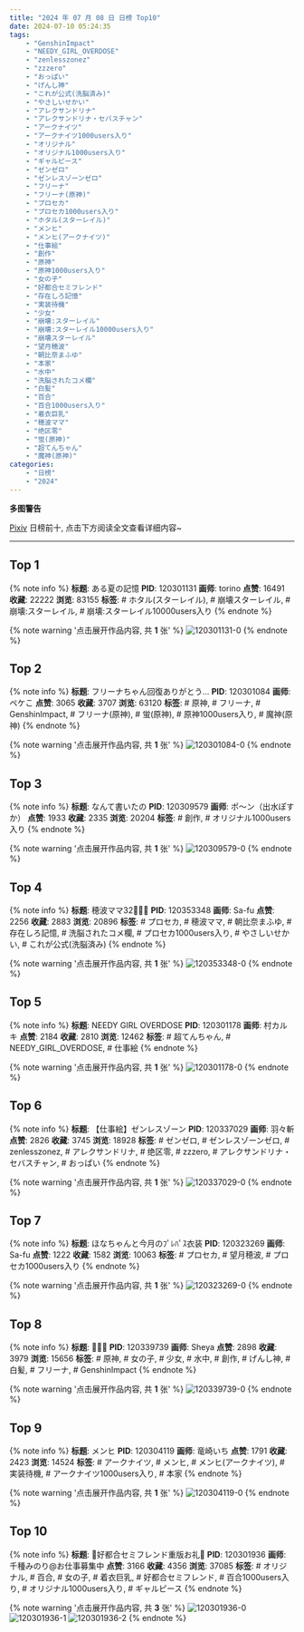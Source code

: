 ```yaml
---
title: "2024 年 07 月 08 日 日榜 Top10"
date: 2024-07-10 05:24:35
tags:
    - "GenshinImpact"
    - "NEEDY_GIRL_OVERDOSE"
    - "zenlesszonez"
    - "zzzero"
    - "おっぱい"
    - "げんし神"
    - "これが公式(洗脳済み)"
    - "やさしいせかい"
    - "アレクサンドリナ"
    - "アレクサンドリナ・セバスチャン"
    - "アークナイツ"
    - "アークナイツ1000users入り"
    - "オリジナル"
    - "オリジナル1000users入り"
    - "ギャルピース"
    - "ゼンゼロ"
    - "ゼンレスゾーンゼロ"
    - "フリーナ"
    - "フリーナ(原神)"
    - "プロセカ"
    - "プロセカ1000users入り"
    - "ホタル(スターレイル)"
    - "メンヒ"
    - "メンヒ(アークナイツ)"
    - "仕事絵"
    - "創作"
    - "原神"
    - "原神1000users入り"
    - "女の子"
    - "好都合セミフレンド"
    - "存在しろ記憶"
    - "実装待機"
    - "少女"
    - "崩壊:スターレイル"
    - "崩壊:スターレイル10000users入り"
    - "崩壊スターレイル"
    - "望月穂波"
    - "朝比奈まふゆ"
    - "本家"
    - "水中"
    - "洗脳されたコメ欄"
    - "白髪"
    - "百合"
    - "百合1000users入り"
    - "着衣巨乳"
    - "穂波ママ"
    - "绝区零"
    - "蛍(原神)"
    - "超てんちゃん"
    - "魔神(原神)"
categories:
    - "日榜"
    - "2024"
---
```


<i class="fa fa-triangle-exclamation"></i>**多图警告**<i class="fa fa-triangle-exclamation"></i>

[Pixiv](https://www.pixiv.net/) 日榜前十, 点击下方阅读全文查看详细内容~

<!-- more -->

---

## Top 1

{% note info %}
**标题**: ある夏の記憶
**PID**: 120301131 **画师**: torino
**点赞**: 16491 **收藏**: 22222 **浏览**: 83155
**标签**: # ホタル(スターレイル), # 崩壊スターレイル, # 崩壊:スターレイル, # 崩壊:スターレイル10000users入り
{% endnote %}

{% note warning '点击展开作品内容, 共 **1** 张' %}
![120301131-0](https://i.pixiv.re/img-original/img/2024/07/07/00/00/33/120301131_p0.jpg)
{% endnote %}

## Top 2

{% note info %}
**标题**: フリーナちゃん回復ありがとう…
**PID**: 120301084 **画师**: ペケこ
**点赞**: 3065 **收藏**: 3707 **浏览**: 63120
**标签**: # 原神, # フリーナ, # GenshinImpact, # フリーナ(原神), # 蛍(原神), # 原神1000users入り, # 魔神(原神)
{% endnote %}

{% note warning '点击展开作品内容, 共 **1** 张' %}
![120301084-0](https://i.pixiv.re/img-original/img/2024/07/07/00/00/20/120301084_p0.png)
{% endnote %}

## Top 3

{% note info %}
**标题**: なんて書いたの
**PID**: 120309579 **画师**: ポ～ン（出水ぽすか）
**点赞**: 1933 **收藏**: 2335 **浏览**: 20204
**标签**: # 創作, # オリジナル1000users入り
{% endnote %}

{% note warning '点击展开作品内容, 共 **1** 张' %}
![120309579-0](https://i.pixiv.re/img-original/img/2024/07/07/07/30/02/120309579_p0.jpg)
{% endnote %}

## Top 4

{% note info %}
**标题**: 穂波ママ32👨‍👩‍👧
**PID**: 120353348 **画师**: Sa-fu
**点赞**: 2256 **收藏**: 2883 **浏览**: 20896
**标签**: # プロセカ, # 穂波ママ, # 朝比奈まふゆ, # 存在しろ記憶, # 洗脳されたコメ欄, # プロセカ1000users入り, # やさしいせかい, # これが公式(洗脳済み)
{% endnote %}

{% note warning '点击展开作品内容, 共 **1** 张' %}
![120353348-0](https://i.pixiv.re/img-original/img/2024/07/08/17/24/39/120353348_p0.jpg)
{% endnote %}

## Top 5

{% note info %}
**标题**: NEEDY GIRL OVERDOSE
**PID**: 120301178 **画师**: 村カルキ
**点赞**: 2184 **收藏**: 2810 **浏览**: 12462
**标签**: # 超てんちゃん, # NEEDY_GIRL_OVERDOSE, # 仕事絵
{% endnote %}

{% note warning '点击展开作品内容, 共 **1** 张' %}
![120301178-0](https://i.pixiv.re/img-original/img/2024/07/07/00/00/46/120301178_p0.jpg)
{% endnote %}

## Top 6

{% note info %}
**标题**: 【仕事絵】ゼンレスゾーン
**PID**: 120337029 **画师**: 羽々斬
**点赞**: 2826 **收藏**: 3745 **浏览**: 18928
**标签**: # ゼンゼロ, # ゼンレスゾーンゼロ, # zenlesszonez, # アレクサンドリナ, # 绝区零, # zzzero, # アレクサンドリナ・セバスチャン, # おっぱい
{% endnote %}

{% note warning '点击展开作品内容, 共 **1** 张' %}
![120337029-0](https://i.pixiv.re/img-original/img/2024/07/08/00/00/03/120337029_p0.png)
{% endnote %}

## Top 7

{% note info %}
**标题**: ほなちゃんと今月のﾌﾟﾚﾊﾟｽ衣装
**PID**: 120323269 **画师**: Sa-fu
**点赞**: 1222 **收藏**: 1582 **浏览**: 10063
**标签**: # プロセカ, # 望月穂波, # プロセカ1000users入り
{% endnote %}

{% note warning '点击展开作品内容, 共 **1** 张' %}
![120323269-0](https://i.pixiv.re/img-original/img/2024/07/07/18/01/19/120323269_p0.jpg)
{% endnote %}

## Top 8

{% note info %}
**标题**: 🐠🐠🐠
**PID**: 120339739 **画师**: Sheya
**点赞**: 2898 **收藏**: 3979 **浏览**: 15656
**标签**: # 原神, # 女の子, # 少女, # 水中, # 創作, # げんし神, # 白髪, # フリーナ, # GenshinImpact
{% endnote %}

{% note warning '点击展开作品内容, 共 **1** 张' %}
![120339739-0](https://i.pixiv.re/img-original/img/2024/07/08/01/10/48/120339739_p0.jpg)
{% endnote %}

## Top 9

{% note info %}
**标题**: メンヒ
**PID**: 120304119 **画师**: 竜崎いち
**点赞**: 1791 **收藏**: 2423 **浏览**: 14524
**标签**: # アークナイツ, # メンヒ, # メンヒ(アークナイツ), # 実装待機, # アークナイツ1000users入り, # 本家
{% endnote %}

{% note warning '点击展开作品内容, 共 **1** 张' %}
![120304119-0](https://i.pixiv.re/img-original/img/2024/07/07/01/12/32/120304119_p0.jpg)
{% endnote %}

## Top 10

{% note info %}
**标题**: 💜好都合セミフレンド重版お礼💜
**PID**: 120301936 **画师**: 千種みのり@お仕事募集中
**点赞**: 3166 **收藏**: 4356 **浏览**: 37085
**标签**: # オリジナル, # 百合, # 女の子, # 着衣巨乳, # 好都合セミフレンド, # 百合1000users入り, # オリジナル1000users入り, # ギャルピース
{% endnote %}

{% note warning '点击展开作品内容, 共 **3** 张' %}
![120301936-0](https://i.pixiv.re/img-original/img/2024/07/07/00/09/41/120301936_p0.jpg)
![120301936-1](https://i.pixiv.re/img-original/img/2024/07/07/00/09/41/120301936_p1.jpg)
![120301936-2](https://i.pixiv.re/img-original/img/2024/07/07/00/09/41/120301936_p2.jpg)
{% endnote %}
